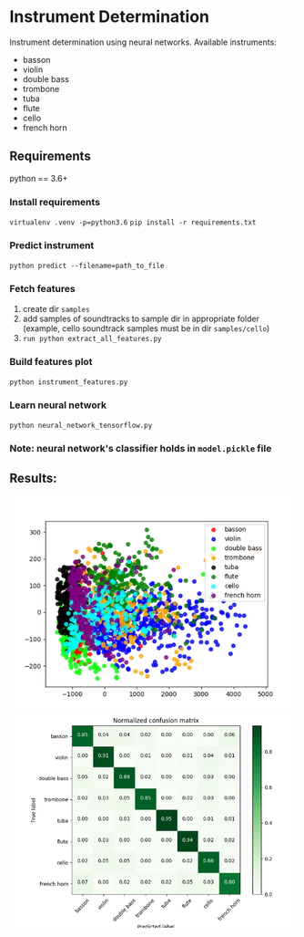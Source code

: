 # Instrument Determination
Instrument determination using neural networks.
Available instruments:
- basson
- violin
- double bass
- trombone
- tuba
- flute
- cello
- french horn

## Requirements
python == 3.6+

### Install requirements
`virtualenv .venv -p=python3.6`
`pip install -r requirements.txt`

### Predict instrument
`python predict --filename=path_to_file`

### Fetch features
1. create dir `samples`
2. add samples of soundtracks to sample dir in appropriate folder
(example, cello soundtrack samples must be in dir `samples/cello`)
3. `run python extract_all_features.py`

### Build features plot
`python instrument_features.py`

### Learn neural network
`python neural_network_tensorflow.py`

### Note: neural network's classifier holds in `model.pickle` file

## Results: 

![confusion matrix](https://github.com/dimavitvickiy/InstumentDetermination/blob/master/instruments.png?raw=true)
![confusion matrix](https://github.com/dimavitvickiy/InstumentDetermination/blob/master/prediction.png?raw=true)
